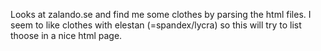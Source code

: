 Looks at zalando.se and find me some clothes by parsing the html files. I seem to like clothes with elestan (=spandex/lycra) so this will try to list thoose in a nice html page.
